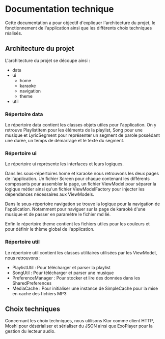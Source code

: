 # Documentation technique

Cette documentation a pour objectif d'expliquer l'architecture du projet, le fonctionnement de l'application ainsi que
les différents choix techniques réalisés.

## Architecture du projet

L'architecture du projet se découpe ainsi :

- data
- ui
    - home
    - karaoke
    - navigation
    - theme
- util

### Répertoire data

Le répertoire data contient les classes objets utiles pour l'application. On y retrouve PlaylistItem pour les éléments
de la playlist, Song pour une musique et LyricSegment pour représenter un segment de parole possédant une durée, un
temps de démarrage et le texte du segment.

### Répertoire ui

Le répertoire ui représente les interfaces et leurs logiques.

Dans les sous-répertoires home et karaoke nous retrouvons
les deux pages de l'application. Un fichier Screen pour chaque contenant les différents composants pour assembler la
page, un fichier ViewModel pour séparer la logique métier ainsi qu'un fichier ViewModelFactory pour injecter les
dépendances nécessaires aux ViewModels.

Dans le sous-répertoire navigation se trouve la logique pour la navigation de l'application. Notamment pour naviguer sur
la page de karaoké d'une musique et de passer en paramètre le fichier md lié.

Enfin le répertoire theme contient les fichiers utiles pour les couleurs et pour définir le thème global de
l'application.

### Répertoire util

Le répertoire util contient les classes utilitaires utilisées par les ViewModel, nous retrouvons :

- PlaylistUtil : Pour télécharger et parser la playlist
- SongUtil : Pour télécharger et parser une musique
- PreferenceManager : Pour stocker et lire des données dans les SharedPreferences
- MediaCache : Pour initialiser une instance de SimpleCache pour la mise en cache des fichiers MP3

## Choix techniques

Concernant les choix techniques, nous utilisons Ktor comme client HTTP, Moshi pour désérialiser et sérialiser du JSON
ainsi que ExoPlayer pour la gestion du lecteur audio.